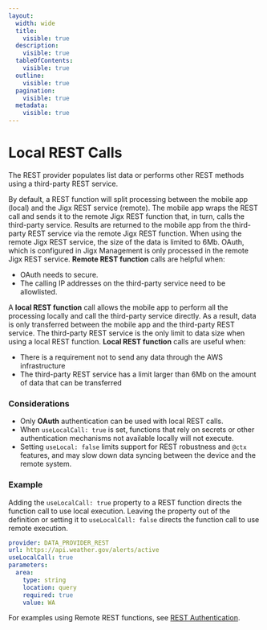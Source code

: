 ```yaml
---
layout:
  width: wide
  title:
    visible: true
  description:
    visible: true
  tableOfContents:
    visible: true
  outline:
    visible: true
  pagination:
    visible: true
  metadata:
    visible: true
---
```


# Local REST Calls

The REST provider populates list data or performs other REST methods using a third-party REST service.

By default, a REST function will split processing between the mobile app (local) and the Jigx REST service (remote). The mobile app wraps the REST call and sends it to the remote Jigx REST function that, in turn, calls the third-party service. Results are returned to the mobile app from the third-party REST service via the remote Jigx REST function. When using the remote Jigx REST service, the size of the data is limited to 6Mb. OAuth, which is configured in Jigx Management is only processed in the remote Jigx REST service. **Remote REST function** calls are helpful when:

* OAuth needs to secure.
* The calling IP addresses on the third-party service need to be allowlisted.

A **local REST function** call allows the mobile app to perform all the processing locally and call the third-party service directly. As a result, data is only transferred between the mobile app and the third-party REST service. The third-party REST service is the only limit to data size when using a local REST function. **Local REST function** calls are useful when:

* There is a requirement not to send any data through the AWS infrastructure
* The third-party REST service has a limit larger than 6Mb on the amount of data that can be transferred

### Considerations

* Only **OAuth** authentication can be used with local REST calls.
* When `useLocalCall: true` is set, functions that rely on secrets or other authentication mechanisms not available locally will not execute.
* Setting `useLocal: false` limits support for REST robustness and `@ctx` features, and may slow down data syncing between the device and the remote system.

### Example

Adding the `useLocalCall: true` property to a REST function directs the function call to use local execution. Leaving the property out of the definition or setting it to `useLocalCall: false` directs the function call to use remote execution.

```yaml
provider: DATA_PROVIDER_REST
url: https://api.weather.gov/alerts/active
useLocalCall: true
parameters:
  area:
    type: string
    location: query
    required: true
    value: WA
```

For examples using Remote REST functions, see [REST Authentication](rest-authentication.md).
